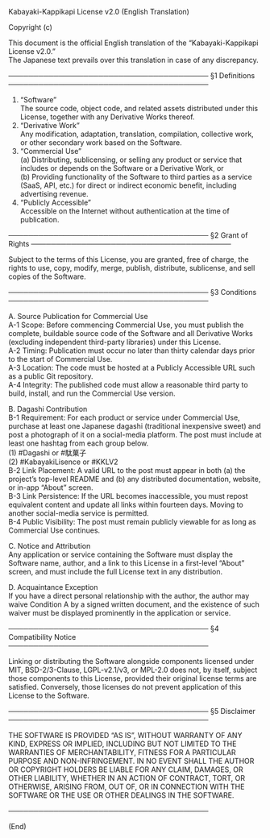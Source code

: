 Kabayaki-Kappikapi License v2.0 (English Translation)

Copyright (c) <year> <author>

This document is the official English translation of the “Kabayaki-Kappikapi License v2.0.”  
The Japanese text prevails over this translation in case of any discrepancy.

────────────────────────────────────────
§1  Definitions
────────────────────────────────────────

1. “Software”  
   The source code, object code, and related assets distributed under this License, together with any Derivative Works thereof.  
2. “Derivative Work”  
   Any modification, adaptation, translation, compilation, collective work, or other secondary work based on the Software.  
3. “Commercial Use”  
   (a) Distributing, sublicensing, or selling any product or service that includes or depends on the Software or a Derivative Work, or  
   (b) Providing functionality of the Software to third parties as a service (SaaS, API, etc.) for direct or indirect economic benefit, including advertising revenue.  
4. “Publicly Accessible”  
   Accessible on the Internet without authentication at the time of publication.  

────────────────────────────────────────
§2  Grant of Rights
────────────────────────────────────────

Subject to the terms of this License, you are granted, free of charge, the rights to use, copy, modify, merge, publish, distribute, sublicense, and sell copies of the Software.  

────────────────────────────────────────
§3  Conditions
────────────────────────────────────────

A. Source Publication for Commercial Use  
   A-1 Scope: Before commencing Commercial Use, you must publish the complete, buildable source code of the Software and all Derivative Works (excluding independent third-party libraries) under this License.  
   A-2 Timing: Publication must occur no later than thirty calendar days prior to the start of Commercial Use.  
   A-3 Location: The code must be hosted at a Publicly Accessible URL such as a public Git repository.  
   A-4 Integrity: The published code must allow a reasonable third party to build, install, and run the Commercial Use version.  

B. Dagashi Contribution  
   B-1 Requirement: For each product or service under Commercial Use, purchase at least one Japanese dagashi (traditional inexpensive sweet) and post a photograph of it on a social-media platform. The post must include at least one hashtag from each group below.  
       (1) #Dagashi or #駄菓子  
       (2) #KabayakiLisence or #KKLV2  
   B-2 Link Placement: A valid URL to the post must appear in both (a) the project’s top-level README and (b) any distributed documentation, website, or in-app “About” screen.  
   B-3 Link Persistence: If the URL becomes inaccessible, you must repost equivalent content and update all links within fourteen days. Moving to another social-media service is permitted.  
   B-4 Public Visibility: The post must remain publicly viewable for as long as Commercial Use continues.  

C. Notice and Attribution  
   Any application or service containing the Software must display the Software name, author, and a link to this License in a first-level “About” screen, and must include the full License text in any distribution.  

D. Acquaintance Exception  
   If you have a direct personal relationship with the author, the author may waive Condition A by a signed written document, and the existence of such waiver must be displayed prominently in the application or service.  

────────────────────────────────────────
§4  Compatibility Notice
────────────────────────────────────────

Linking or distributing the Software alongside components licensed under MIT, BSD-2/3-Clause, LGPL-v2.1/v3, or MPL-2.0 does not, by itself, subject those components to this License, provided their original license terms are satisfied. Conversely, those licenses do not prevent application of this License to the Software.  

────────────────────────────────────────
§5  Disclaimer
────────────────────────────────────────

THE SOFTWARE IS PROVIDED “AS IS”, WITHOUT WARRANTY OF ANY KIND, EXPRESS OR IMPLIED, INCLUDING BUT NOT LIMITED TO THE WARRANTIES OF MERCHANTABILITY, FITNESS FOR A PARTICULAR PURPOSE AND NON-INFRINGEMENT. IN NO EVENT SHALL THE AUTHOR OR COPYRIGHT HOLDERS BE LIABLE FOR ANY CLAIM, DAMAGES, OR OTHER LIABILITY, WHETHER IN AN ACTION OF CONTRACT, TORT, OR OTHERWISE, ARISING FROM, OUT OF, OR IN CONNECTION WITH THE SOFTWARE OR THE USE OR OTHER DEALINGS IN THE SOFTWARE.  

────────────────────────────────────────

(End)